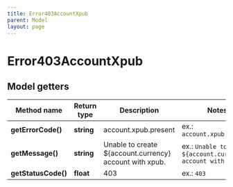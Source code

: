```yaml
---
title: Error403AccountXpub
parent: Model
layout: page
---
```


# Error403AccountXpub

## Model getters

Method name | Return type | Description | Notes
------------ | ------------- | ------------- | -------------
**getErrorCode()** | **string** | account.xpub.present | ex.: `account.xpub.present`
**getMessage()** | **string** | Unable to create ${account.currency} account with xpub. | ex.: `Unable to create ${account.currency} account with xpub.`
**getStatusCode()** | **float** | 403 | ex.: `403`


